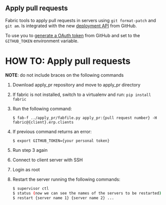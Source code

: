## Apply pull requests

Fabric tools to apply pull requests in servers using `git format-patch` and
`git am`.
Is integrated with the new [deployment
API](https://developer.github.com/v3/repos/deployments/) from GitHub.

To use you to [generate a OAuth token](https://github.com/settings/tokens/new)
from GitHub and set to the `GITHUB_TOKEN` environment variable.

HOW TO: Apply pull requests
===========================

**NOTE**: do not include braces on the following commands

1. Download apply_pr repository and move to apply_pr directory
2. If fabric is not installed, switch to a virtualenv and run: `pip install fabric`
3. Run the following command:

    `$ fab-f ../apply_pr/fabfile.py apply_pr:{pull request number} -H fabric@{client}.erp.clients`

4. If previous command returns an error:

    `$ export GITHUB_TOKEN={your personal token}`

5. Run step 3 again
6. Connect to client server with SSH
7. Login as root
8. Restart the server running the following commands:

    ```sh
    $ supervisor ctl
    $ status (now we can see the names of the servers to be restarted)
    $ restart {server name 1} {server name 2} ...
    ```
